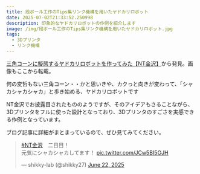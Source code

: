 ```yaml
---
title: 段ボール工作のTips集リンク機構を用いたヤドカリロボット
date: 2025-07-02T21:33:52.250998
description: 印象的なヤドカリロボットの作例を紹介します
image: /img/段ボール工作のTips集リンク機構を用いたヤドカリロボット.jpg
tags:
  - 3Dプリンタ
  - リンク機構
---
```

[三角コーンに擬態するヤドカリロボットを作ってみた【NT金沢】](https://shikky-lab.hatenablog.com/entry/2025/06/26/041810)から発見。画像もここから転載。

何の変哲もない三角コーン・・かと思いきや、カクっと向きが変わって、「シャカシャカシャカ」と歩き始める、ヤドカリロボットです

NT金沢でお披露目されたもののようですが、そのアイデアもさることながら、3Dプリンタをフルに使った設計となっており、3Dプリンタのすごさを実感できる作例となっています。

ブログ記事に詳細がまとまっているので、ぜひ見てみてください。



<blockquote class="twitter-tweet"><p lang="ja" dir="ltr"><a href="https://twitter.com/hashtag/NT%E9%87%91%E6%B2%A2?src=hash&amp;ref_src=twsrc%5Etfw">#NT金沢</a>　二日目！<br>元気にシャカシャカしてます！ <a href="https://t.co/JCw5BI5OJH">pic.twitter.com/JCw5BI5OJH</a></p>&mdash; shikky-lab (@shikky27) <a href="https://twitter.com/shikky27/status/1936593828733186164?ref_src=twsrc%5Etfw">June 22, 2025</a></blockquote>
<script async src="https://platform.twitter.com/widgets.js" charset="utf-8"></script>




